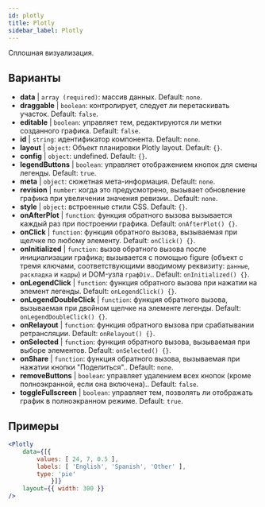 ```yaml
---
id: plotly 
title: Plotly
sidebar_label: Plotly
---
```


Сплошная визуализация.

## Варианты

* __data__ | `array (required)`: массив данных. Default: `none`.
* __draggable__ | `boolean`: контролирует, следует ли перетаскивать участок. Default: `false`.
* __editable__ | `boolean`: управляет тем, редактируются ли метки созданного графика. Default: `false`.
* __id__ | `string`: идентификатор компонента. Default: `none`.
* __layout__ | `object`: Объект планировки Plotly layout. Default: `{}`.
* __config__ | `object`: undefined. Default: `{}`.
* __legendButtons__ | `boolean`: управляет отображением кнопок для смены легенды. Default: `true`.
* __meta__ | `object`: сюжетная мета-информация. Default: `none`.
* __revision__ | `number`: когда это предусмотрено, вызывает обновление графика при увеличении значения ревизии.. Default: `none`.
* __style__ | `object`: встроенные стили CSS. Default: `{}`.
* __onAfterPlot__ | `function`: функция обратного вызова вызывается каждый раз при построении графика. Default: `onAfterPlot() {}`.
* __onClick__ | `function`: функция обратного вызова, вызываемая при щелчке по любому элементу. Default: `onClick() {}`.
* __onInitialized__ | `function`: вызов обратного вызова после инициализации графика; вызывается с помощью figure (объект с тремя ключами, соответствующими вводимому реквизиту: `данные`, `раскладка` и `кадры`) и DOM-узла `графDiv`.. Default: `onInitialized() {}`.
* __onLegendClick__ | `function`: функция обратного вызова при нажатии на элемент легенды. Default: `onLegendClick() {}`.
* __onLegendDoubleClick__ | `function`: функция обратного вызова, вызываемая при двойном щелчке на элементе легенды. Default: `onLegendDoubleClick() {}`.
* __onRelayout__ | `function`: функция обратного вызова при срабатывании ретрансляции. Default: `onRelayout() {}`.
* __onSelected__ | `function`: функция обратного вызова, вызываемая при выборе элементов. Default: `onSelected() {}`.
* __onShare__ | `function`: функция обратного вызова, вызываемая при нажатии кнопки "Поделиться".. Default: `none`.
* __removeButtons__ | `boolean`: управляет удалением всех кнопок (кроме полноэкранной, если она включена).. Default: `false`.
* __toggleFullscreen__ | `boolean`: управляет тем, позволять ли отображать график в полноэкранном режиме. Default: `true`.


## Примеры

```jsx live
<Plotly
    data={[{
        values: [ 24, 7, 0.5 ],
        labels: [ 'English', 'Spanish', 'Other' ],
        type: 'pie'
            }]}
    layout={{ width: 300 }}
/>
```

